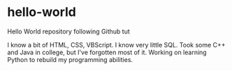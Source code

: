# hello-world
Hello World repository following Github tut

I know a bit of HTML, CSS, VBScript.
I know very little SQL.
Took some C++ and Java in college, but I've forgotten most of it.
Working on learning Python to rebuild my programming abilities.
